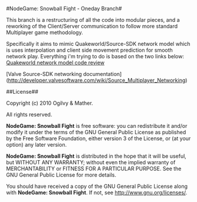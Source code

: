 #NodeGame: Snowball Fight - Oneday Branch#

This branch is a restructuring of all the code into modular pieces, and a reworking of the Client/Server communication
to follow more standard Multiplayer game methodology. 

Specifically it aims to mimic Quakeworld/Source-SDK network model which is uses interpolation and client side movement prediction for smooth network play.
Everything i'm trying to do is based on the two links below:
[Quakeworld network model code review](http://www.fabiensanglard.net/quakeSource/quakeSourceNetWork.php)


[Valve Source-SDK networking documentation] (http://developer.valvesoftware.com/wiki/Source_Multiplayer_Networking)

##License##

Copyright (c) 2010 Ogilvy & Mather.

All rights reserved.

**NodeGame: Snowball Fight** is free software: you can redistribute it and/or
modify it under the terms of the GNU General Public License as published by
the Free Software Foundation, either version 3 of the License, or
(at your option) any later version.

**NodeGame: Snowball Fight** is distributed in the hope that it will be useful,
but WITHOUT ANY WARRANTY; without even the implied warranty of
MERCHANTABILITY or FITNESS FOR A PARTICULAR PURPOSE. See the
GNU General Public License for more details.

You should have received a copy of the GNU General Public License along with
**NodeGame: Snowball Fight**. If not, see <http://www.gnu.org/licenses/>.